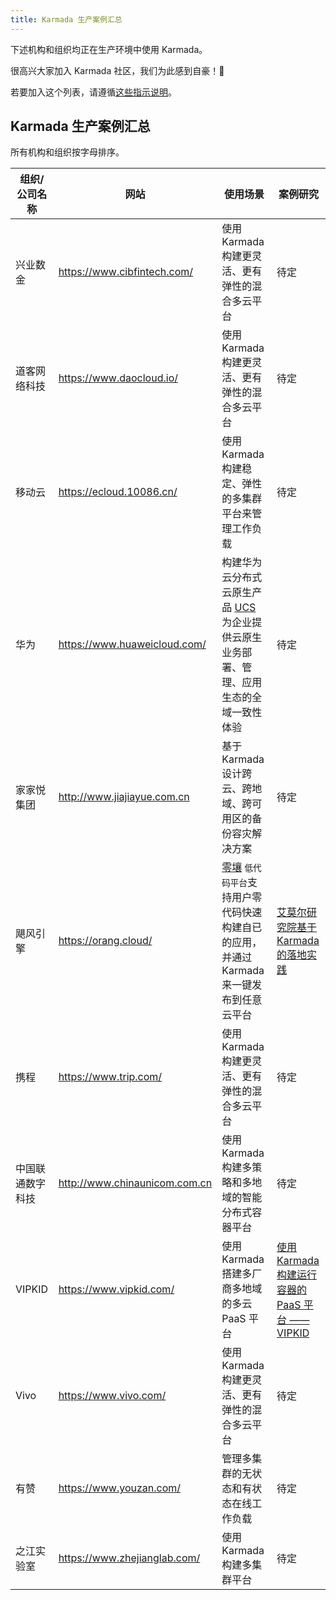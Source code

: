 ```yaml
---
title: Karmada 生产案例汇总
---
```

下述机构和组织均正在生产环境中使用 Karmada。

很高兴大家加入 Karmada 社区，我们为此感到自豪！💖

若要加入这个列表，请遵循[这些指示说明](https://github.com/karmada-io/website/tree/main/adopters/README.md)。

## Karmada 生产案例汇总

所有机构和组织按字母排序。


| 组织/公司名称    | 网站                          | 使用场景                                                     | 案例研究                                                     |
| ---------------- | ----------------------------- | ------------------------------------------------------------ | ------------------------------------------------------------ |
| 兴业数金         | https://www.cibfintech.com/   | 使用 Karmada 构建更灵活、更有弹性的混合多云平台              | 待定                                                         |
| 道客网络科技     | https://www.daocloud.io/      | 使用 Karmada 构建更灵活、更有弹性的混合多云平台              | 待定                                                         |
| 移动云           | https://ecloud.10086.cn/      | 使用 Karmada 构建稳定、弹性的多集群平台来管理工作负载        | 待定                                                         |
| 华为             | https://www.huaweicloud.com/  | 构建华为云分布式云原生产品 [UCS](https://www.huaweicloud.com/product/ucs.html) 为企业提供云原生业务部署、管理、应用生态的全域一致性体验 | 待定                                                         |
| 家家悦集团       | http://www.jiajiayue.com.cn   | 基于 Karmada 设计跨云、跨地域、跨可用区的备份容灾解决方案    | 待定                                                         |
| 飓风引擎         | https://orang.cloud/          | [零壤](https://orang.cloud/) `低代码平台`支持用户零代码快速构建自已的应用，并通过Karmada来一键发布到任意云平台 | [艾莫尔研究院基于 Karmada 的落地实践](ci123.md)              |
| 携程             | https://www.trip.com/         | 使用 Karmada 构建更灵活、更有弹性的混合多云平台              | 待定                                                         |
| 中国联通数字科技 | http://www.chinaunicom.com.cn | 使用 Karmada 构建多策略和多地域的智能分布式容器平台          | 待定                                                         |
| VIPKID           | https://www.vipkid.com/       | 使用 Karmada 搭建多厂商多地域的多云 PaaS 平台                | [使用 Karmada 构建运行容器的 PaaS 平台 —— VIPKID](vipkid.md) |
| Vivo             | https://www.vivo.com/         | 使用 Karmada 构建更灵活、更有弹性的混合多云平台              | 待定                                                         |
| 有赞             | https://www.youzan.com/       | 管理多集群的无状态和有状态在线工作负载                       | 待定                                                         |
| 之江实验室       | https://www.zhejianglab.com/  | 使用 Karmada 构建多集群平台                                  | 待定                                                         |
